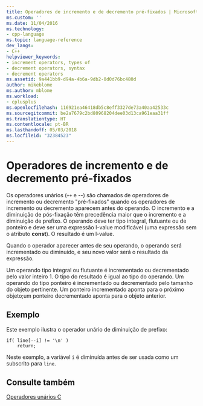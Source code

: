 ```yaml
---
title: Operadores de incremento e de decremento pré-fixados | Microsoft Docs
ms.custom: ''
ms.date: 11/04/2016
ms.technology:
- cpp-language
ms.topic: language-reference
dev_langs:
- C++
helpviewer_keywords:
- increment operators, types of
- decrement operators, syntax
- decrement operators
ms.assetid: 9a441bb9-d94a-4b6a-9db2-0d0d76bc480d
author: mikeblome
ms.author: mblome
ms.workload:
- cplusplus
ms.openlocfilehash: 116921ea46418db5c8eff3327de73a40aa42533c
ms.sourcegitcommit: be2a7679c2bd80968204dee03d13ca961eaa31ff
ms.translationtype: HT
ms.contentlocale: pt-BR
ms.lasthandoff: 05/03/2018
ms.locfileid: "32384523"
---
```

# <a name="prefix-increment-and-decrement-operators"></a>Operadores de incremento e de decremento pré-fixados
Os operadores unários (`++` e **--**) são chamados de operadores de incremento ou decremento "pré-fixados" quando os operadores de incremento ou decremento aparecem antes do operando. O incremento e a diminuição de pós-fixação têm precedência maior que o incremento e a diminuição de prefixo. O operando deve ter tipo integral, flutuante ou de ponteiro e deve ser uma expressão I-value modificável (uma expressão sem o atributo **const**). O resultado é um l-value.  
  
 Quando o operador aparecer antes de seu operando, o operando será incrementado ou diminuído, e seu novo valor será o resultado da expressão.  
  
 Um operando tipo integral ou flutuante é incrementado ou decrementado pelo valor inteiro 1. O tipo do resultado é igual ao tipo do operando. Um operando do tipo ponteiro é incrementado ou decrementado pelo tamanho do objeto pertinente. Um ponteiro incrementado aponta para o próximo objeto;um ponteiro decrementado aponta para o objeto anterior.  
  
## <a name="example"></a>Exemplo  
 Este exemplo ilustra o operador unário de diminuição de prefixo:  
  
```  
if( line[--i] != '\n' )  
    return;  
```  
  
 Neste exemplo, a variável `i` é diminuída antes de ser usada como um subscrito para `line`.  
  
## <a name="see-also"></a>Consulte também  
 [Operadores unários C](../c-language/c-unary-operators.md)